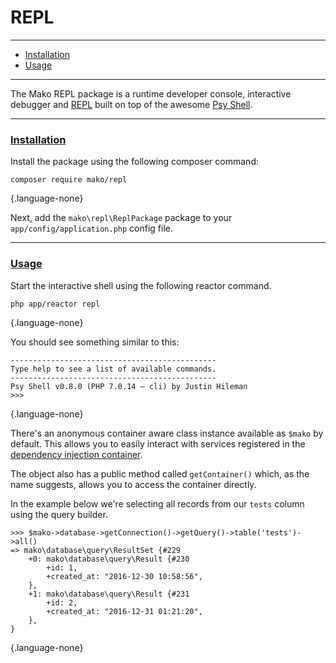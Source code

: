 # REPL

--------------------------------------------------------

* [Installation](#installation)
* [Usage](#usage)

--------------------------------------------------------

The Mako REPL package is a runtime developer console, interactive debugger and [REPL](https://en.wikipedia.org/wiki/Read-eval-print_loop) built on top of the awesome [Psy Shell](https://psysh.org).

--------------------------------------------------------

### <a id="installation" href="#installation">Installation</a>

Install the package using the following composer command:

```
composer require mako/repl
```
{.language-none}

Next, add the `mako\repl\ReplPackage` package to your `app/config/application.php` config file.

--------------------------------------------------------

### <a id="usage" href="#usage">Usage</a>

Start the interactive shell using the following reactor command.

```
php app/reactor repl
```
{.language-none}

You should see something similar to this:

```
----------------------------------------------
Type help to see a list of available commands.
----------------------------------------------
Psy Shell v0.8.0 (PHP 7.0.14 — cli) by Justin Hileman
>>>
```
{.language-none}

There's an anonymous container aware class instance available as `$mako` by default. This allows you to easily interact with services registered in the [dependency injection container](:base_url:/docs/:version:/getting-started:dependency-injection#services).

The object also has a public method called `getContainer()` which, as the name suggests, allows you to access the container directly.

In the example below we're selecting all records from our `tests` column using the query builder.

```
>>> $mako->database->getConnection()->getQuery()->table('tests')->all()
=> mako\database\query\ResultSet {#229
	+0: mako\database\query\Result {#230
		+id: 1,
		+created_at: "2016-12-30 10:58:56",
	},
	+1: mako\database\query\Result {#231
		+id: 2,
		+created_at: "2016-12-31 01:21:20",
	},
}
```
{.language-none}

